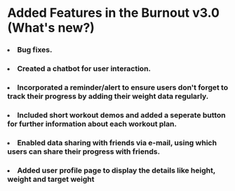 # Added Features in the Burnout v3.0 (What's new?)

### <li> Bug fixes.

### <li> Created a chatbot for user interaction.

### <li> Incorporated a reminder/alert to ensure users don't forget to track their progress by adding their weight data regularly.

### <li> Included short workout demos and added a seperate button for further information about each workout plan.

### <li> Enabled data sharing with friends via e-mail, using which users can share their progress with friends.

### <li> Added user profile page to display the details like height, weight and target weight


